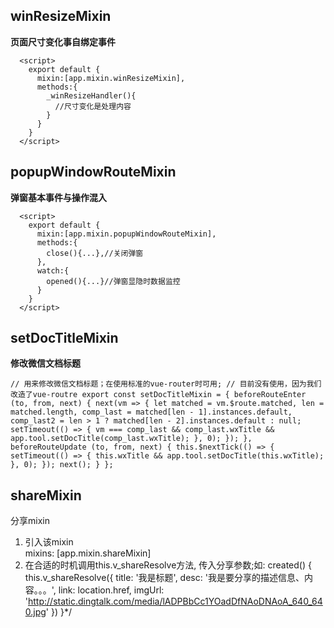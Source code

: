 ## winResizeMixin
**页面尺寸变化事自绑定事件**

```
  <script>
    export default {
      mixin:[app.mixin.winResizeMixin],
      methods:{
        _winResizeHandler(){
          //尺寸变化是处理内容
        }
      }
    }
  </script>

```


## popupWindowRouteMixin

**弹窗基本事件与操作混入**

```
  <script>
    export default {
      mixin:[app.mixin.popupWindowRouteMixin],
      methods:{
        close(){...},//关闭弹窗
      },
      watch:{
        opened(){...}//弹窗显隐时数据监控
      }
    }
  </script>

```


## setDocTitleMixin 

**修改微信文档标题**

``
  // 用来修改微信文档标题；在使用标准的vue-router时可用;
  // 目前没有使用，因为我们改造了vue-routre
  export const setDocTitleMixin = {
      beforeRouteEnter (to, from, next) {
          next(vm => {
              let matched = vm.$route.matched,
                  len = matched.length,
                  comp_last = matched[len - 1].instances.default,
                  comp_last2 = len > 1 ? matched[len - 2].instances.default : null;
              setTimeout(() => {
                  vm === comp_last && comp_last.wxTitle && app.tool.setDocTitle(comp_last.wxTitle);
              }, 0);
          });
      },
      beforeRouteUpdate (to, from, next) {
          this.$nextTick(() => {
              setTimeout(() => {
                  this.wxTitle && app.tool.setDocTitle(this.wxTitle);
              }, 0);
          });
          next();
      }
  };
``

## shareMixin

 分享mixin
  1. 引入该mixin    
    mixins: [app.mixin.shareMixin]
  2. 在合适的时机调用this.v_shareResolve方法, 传入分享参数;如:
    created() {
        this.v_shareResolve({
            title: '我是标题',
            desc: '我是要分享的描述信息、内容。。。',
            link: location.href,
            imgUrl: 'http://static.dingtalk.com/media/lADPBbCc1YOadDfNAoDNAoA_640_640.jpg'
        })
    }*/